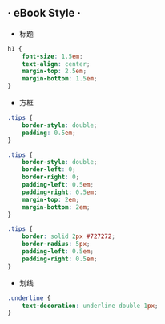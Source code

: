 ## · eBook Style ·

- 标题

```css
h1 {
    font-size: 1.5em;
    text-align: center;
    margin-top: 2.5em;
    margin-bottom: 1.5em;
}
```

- 方框

```css
.tips {
    border-style: double;
    padding: 0.5em;
}
```
```css
.tips {
    border-style: double;
    border-left: 0;
    border-right: 0;
    padding-left: 0.5em;
    padding-right: 0.5em;
    margin-top: 2em;
    margin-bottom: 2em;
}
```
```css
.tips {
    border: solid 2px #727272;
    border-radius: 5px;
    padding-left: 0.5em;
    padding-right: 0.5em;
}
```

- 划线

```css
.underline {
    text-decoration: underline double 1px;
}
```
